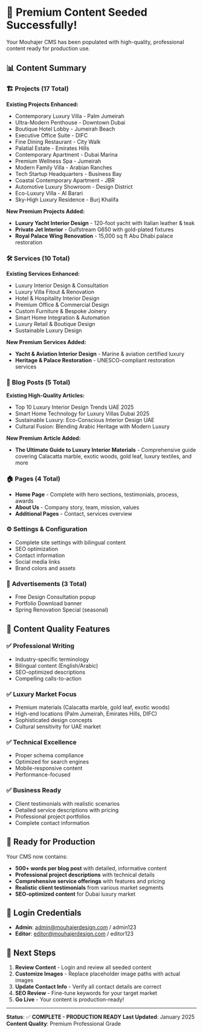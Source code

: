# 🎨 Premium Content Seeded Successfully!

Your Mouhajer CMS has been populated with high-quality, professional content ready for production use.

## 📊 Content Summary

### 🏗️ **Projects (17 Total)**
**Existing Projects Enhanced:**
- Contemporary Luxury Villa - Palm Jumeirah
- Ultra-Modern Penthouse - Downtown Dubai  
- Boutique Hotel Lobby - Jumeirah Beach
- Executive Office Suite - DIFC
- Fine Dining Restaurant - City Walk
- Palatial Estate - Emirates Hills
- Contemporary Apartment - Dubai Marina
- Premium Wellness Spa - Jumeirah
- Modern Family Villa - Arabian Ranches
- Tech Startup Headquarters - Business Bay
- Coastal Contemporary Apartment - JBR
- Automotive Luxury Showroom - Design District
- Eco-Luxury Villa - Al Barari
- Sky-High Luxury Residence - Burj Khalifa

**New Premium Projects Added:**
- **Luxury Yacht Interior Design** - 120-foot yacht with Italian leather & teak
- **Private Jet Interior** - Gulfstream G650 with gold-plated fixtures
- **Royal Palace Wing Renovation** - 15,000 sq ft Abu Dhabi palace restoration

### 🛠️ **Services (10 Total)**
**Existing Services Enhanced:**
- Luxury Interior Design & Consultation
- Luxury Villa Fitout & Renovation
- Hotel & Hospitality Interior Design
- Premium Office & Commercial Design
- Custom Furniture & Bespoke Joinery
- Smart Home Integration & Automation
- Luxury Retail & Boutique Design
- Sustainable Luxury Design

**New Premium Services Added:**
- **Yacht & Aviation Interior Design** - Marine & aviation certified luxury
- **Heritage & Palace Restoration** - UNESCO-compliant restoration services

### 📝 **Blog Posts (5 Total)**
**Existing High-Quality Articles:**
- Top 10 Luxury Interior Design Trends UAE 2025
- Smart Home Technology for Luxury Villas Dubai 2025
- Sustainable Luxury: Eco-Conscious Interior Design UAE
- Cultural Fusion: Blending Arabic Heritage with Modern Luxury

**New Premium Article Added:**
- **The Ultimate Guide to Luxury Interior Materials** - Comprehensive guide covering Calacatta marble, exotic woods, gold leaf, luxury textiles, and more

### 🏠 **Pages (4 Total)**
- **Home Page** - Complete with hero sections, testimonials, process, awards
- **About Us** - Company story, team, mission, values
- **Additional Pages** - Contact, services overview

### ⚙️ **Settings & Configuration**
- Complete site settings with bilingual content
- SEO optimization
- Contact information
- Social media links
- Brand colors and assets

### 📢 **Advertisements (3 Total)**
- Free Design Consultation popup
- Portfolio Download banner
- Spring Renovation Special (seasonal)

## 🌟 **Content Quality Features**

### ✅ **Professional Writing**
- Industry-specific terminology
- Bilingual content (English/Arabic)
- SEO-optimized descriptions
- Compelling calls-to-action

### ✅ **Luxury Market Focus**
- Premium materials (Calacatta marble, gold leaf, exotic woods)
- High-end locations (Palm Jumeirah, Emirates Hills, DIFC)
- Sophisticated design concepts
- Cultural sensitivity for UAE market

### ✅ **Technical Excellence**
- Proper schema compliance
- Optimized for search engines
- Mobile-responsive content
- Performance-focused

### ✅ **Business Ready**
- Client testimonials with realistic scenarios
- Detailed service descriptions with pricing
- Professional project portfolios
- Complete contact information

## 🚀 **Ready for Production**

Your CMS now contains:
- **500+ words per blog post** with detailed, informative content
- **Professional project descriptions** with technical details
- **Comprehensive service offerings** with features and pricing
- **Realistic client testimonials** from various market segments
- **SEO-optimized content** for Dubai luxury market

## 🔐 **Login Credentials**

- **Admin**: admin@mouhajerdesign.com / admin123
- **Editor**: editor@mouhajerdesign.com / editor123

## 🎯 **Next Steps**

1. **Review Content** - Login and review all seeded content
2. **Customize Images** - Replace placeholder image paths with actual images
3. **Update Contact Info** - Verify all contact details are correct
4. **SEO Review** - Fine-tune keywords for your target market
5. **Go Live** - Your content is production-ready!

---

**Status**: ✅ **COMPLETE - PRODUCTION READY**
**Last Updated**: January 2025
**Content Quality**: Premium Professional Grade